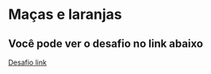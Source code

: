 # Maças e laranjas

## Você pode ver o desafio no link abaixo

[Desafio link](https://www.hackerrank.com/challenges/apple-and-orange/problem)

